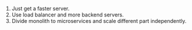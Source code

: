 1. Just get a faster server.
3. Use load balancer and more backend servers.
6. Divide monolith to microservices and scale different part independently.